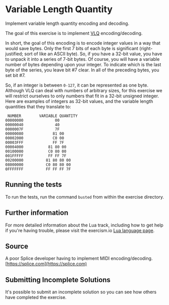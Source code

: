 # Variable Length Quantity

Implement variable length quantity encoding and decoding.

The goal of this exercise is to implement [VLQ](https://en.wikipedia.org/wiki/Variable-length_quantity) encoding/decoding.

In short, the goal of this encoding is to encode integer values in a way that would save bytes.
Only the first 7 bits of each byte is significant (right-justified; sort of like an ASCII byte).
So, if you have a 32-bit value, you have to unpack it into a series of 7-bit bytes.
Of course, you will have a variable number of bytes depending upon your integer.
To indicate which is the last byte of the series, you leave bit #7 clear.
In all of the preceding bytes, you set bit #7.

So, if an integer is between `0-127`, it can be represented as one byte.
Although VLQ can deal with numbers of arbitrary sizes, for this exercise we will restrict ourselves to only numbers that fit in a 32-bit unsigned integer.
Here are examples of integers as 32-bit values, and the variable length quantities that they translate to:

```text
 NUMBER        VARIABLE QUANTITY
00000000              00
00000040              40
0000007F              7F
00000080             81 00
00002000             C0 00
00003FFF             FF 7F
00004000           81 80 00
00100000           C0 80 00
001FFFFF           FF FF 7F
00200000          81 80 80 00
08000000          C0 80 80 00
0FFFFFFF          FF FF FF 7F
```

## Running the tests

To run the tests, run the command `busted` from within the exercise directory.

## Further information

For more detailed information about the Lua track, including how to get help if
you're having trouble, please visit the exercism.io [Lua language page](http://exercism.io/languages/lua/about).

## Source

A poor Splice developer having to implement MIDI encoding/decoding. [https://splice.com](https://splice.com)

## Submitting Incomplete Solutions
It's possible to submit an incomplete solution so you can see how others have completed the exercise.
